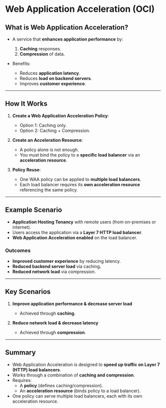 # Web Application Acceleration (OCI)

## What is Web Application Acceleration?
- A service that **enhances application performance** by:
  1. **Caching** responses.  
  2. **Compression** of data.  

- Benefits:
  - Reduces **application latency**.
  - Reduces **load on backend servers**.
  - Improves **customer experience**.

---

## How It Works
1. **Create a Web Application Acceleration Policy**:
   - Option 1: Caching only.  
   - Option 2: Caching + Compression.

2. **Create an Acceleration Resource**:
   - A policy alone is not enough.  
   - You must bind the policy to a **specific load balancer** via an **acceleration resource**.

3. **Policy Reuse**:
   - One WAA policy can be applied to **multiple load balancers**.  
   - Each load balancer requires its **own acceleration resource** referencing the same policy.

---

## Example Scenario
- **Application Hosting Tenancy** with remote users (from on-premises or internet).  
- Users access the application via a **Layer 7 HTTP load balancer**.  
- **Web Application Acceleration enabled** on the load balancer.

### Outcomes
- **Improved customer experience** by reducing latency.  
- **Reduced backend server load** via caching.  
- **Reduced network load** via compression.

---

## Key Scenarios
1. **Improve application performance & decrease server load**  
   - Achieved through **caching**.

2. **Reduce network load & decrease latency**  
   - Achieved through **compression**.

---

## Summary
- Web Application Acceleration is designed to **speed up traffic on Layer 7 (HTTP) load balancers**.  
- Works through a combination of **caching and compression**.  
- Requires:
  - A **policy** (defines caching/compression).  
  - An **acceleration resource** (binds policy to a load balancer).  
- One policy can serve multiple load balancers, each with its own acceleration resource.

